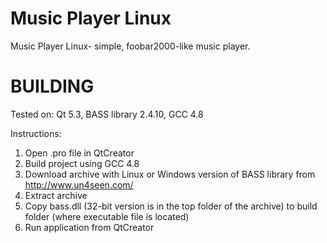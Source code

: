 Music Player Linux
================

Music Player Linux- simple, foobar2000-like music player.

BUILDING
================

Tested on: Qt 5.3, BASS library 2.4.10, GCC 4.8

Instructions:
1. Open .pro file in QtCreator
2. Build project using GCC 4.8
3. Download archive with Linux or Windows version of 
	BASS library from http://www.un4seen.com/
4. Extract archive
5. Copy bass.dll (32-bit version is in the top
	folder of the archive) to build folder
	(where executable file is located)
6. Run application from QtCreator